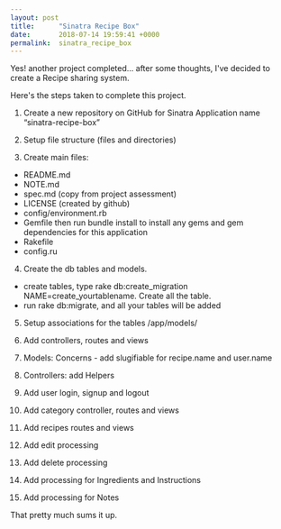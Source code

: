 ```yaml
---
layout: post
title:      "Sinatra Recipe Box"
date:       2018-07-14 19:59:41 +0000
permalink:  sinatra_recipe_box
---
```


Yes! another project completed... after some thoughts, I've decided to create a Recipe sharing system. 

Here's the steps taken to complete this project.

1. Create a new repository on GitHub for Sinatra Application name “sinatra-recipe-box”

2. Setup file structure (files and directories)

3. Create main files:

- README.md
- NOTE.md
- spec.md (copy from project assessment)
- LICENSE (created by github)
- config/environment.rb
- Gemfile then run bundle install to install any gems and gem dependencies for this application
- Rakefile
- config.ru

4. Create the db tables and models.
- create tables, type rake db:create_migration NAME=create_yourtablename. Create all the table.
- run rake db:migrate, and all your tables will be added

5. Setup associations for the tables /app/models/

6. Add controllers, routes and views

7. Models: Concerns - add slugifiable for recipe.name and user.name

8. Controllers: add Helpers

9. Add user login, signup and logout

10. Add category controller, routes and views

11. Add recipes routes and views

12. Add edit processing

13. Add delete processing

14. Add processing for Ingredients and Instructions

15. Add processing for Notes

That pretty much sums it up.
